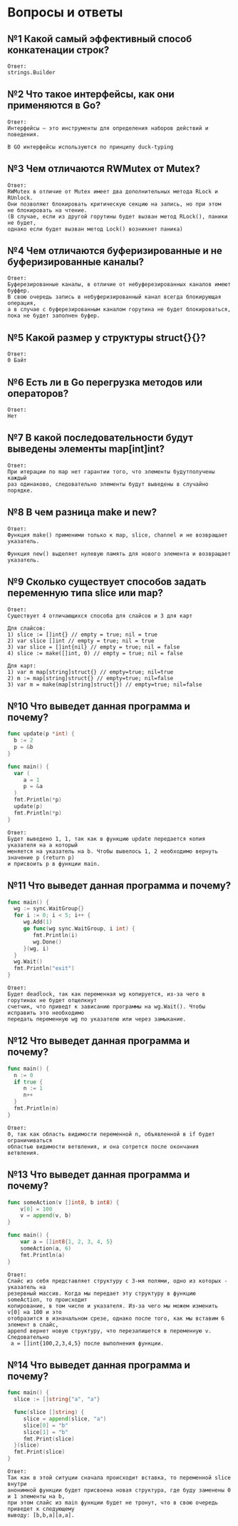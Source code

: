 # Вопросы и ответы


## №1 Какой самый эффективный способ конкатенации строк?
```
Ответ:
strings.Builder
```

## №2 Что такое интерфейсы, как они применяются в Go?
```
Ответ:
Интерфейсы — это инструменты для определения наборов действий и поведения.

В GO интерфейсы используются по принципу duck-typing
```

## №3 Чем отличаются RWMutex от Mutex?
```
Ответ:
RWMutex в отличие от Mutex имеет два дополнительных метода RLock и RUnlock.
Они позволяют блокировать критическую секцию на запись, но при этом
не блокировать на чтение.
(В случае, если из другой горутины будет вызван метод RLock(), паники не будет,
однако если будет вызван метод Lock() возникнет паника)
```

## №4 Чем отличаются буферизированные и не буферизированные каналы?
```
Ответ:
Буферезированные каналы, в отличие от небуферезированных каналов имеют буффер.
В свою очередь запись в небуферизированный канал всегда блокирующая операция,
а в случае с буферезированным каналом горутина не будет блокироваться,
пока не будет заполнен буфер.
```

## №5 Какой размер у структуры struct{}{}?
```
Ответ:
0 Байт
```

## №6 Есть ли в Go перегрузка методов или операторов?
```
Ответ:
Нет
```

## №7 В какой последовательности будут выведены элементы map[int]int?
```
Ответ:
При итерации по map нет гарантии того, что элементы будутполучены каждый
раз одинаково, следовательно элементы будут выведены в случайно порядке.
```

## №8 В чем разница make и new?
```
Ответ:
Функция make() применими только к map, slice, channel и не возвращает указатель.

Функция new() выделяет нулевую память для нового элемента и возвращает
указатель.
```

## №9 Сколько существует способов задать переменную типа slice или map?
```
Ответ:
Существует 4 отличающихся способа для слайсов и 3 для карт

Для слайсов:
1) slice := []int{} // empty = true; nil = true
2) var slice []int // empty = true; nil = true
3) var slice = []int{nil} // empty = true; nil = false
4) slice := make([]int, 0) // empty = true; nil = false

Для карт:
1) var m map[string]struct{} // empty=true; nil=true 
2) m := map[string]struct{} // empty=true; nil=false
3) var m = make(map[string]struct{}) // empty=true; nil=false
```

## №10 Что выведет данная программа и почему?
```GO
func update(p *int) {
  b := 2
  p = &b
}

func main() {
  var (
     a = 1
     p = &a
  )
  fmt.Println(*p)
  update(p)
  fmt.Println(*p)
}
```
```
Ответ:
Будет выведено 1, 1, так как в функцию update передается копия указателя на a который 
меняется на указатель на b. Чтобы вывелось 1, 2 необходимо вернуть значение p (return p)
и присвоить p в функции main.
```

## №11 Что выведет данная программа и почему?
```GO
func main() {
  wg := sync.WaitGroup{}
  for i := 0; i < 5; i++ {
     wg.Add(1)
     go func(wg sync.WaitGroup, i int) {
        fmt.Println(i)
        wg.Done()
     }(wg, i)
  }
  wg.Wait()
  fmt.Println("exit")
}
```
```
Ответ:
Будет deadlock, так как переменная wg копируется, из-за чего в горутинах не будет отщелкнут
счетчик, что приведт к зависанию программы на wg.Wait(). Чтобы исправить это необходимо
передать переменную wg по указателю или через замыкание.
```

## №12 Что выведет данная программа и почему?
```GO
func main() {
  n := 0
  if true {
     n := 1
     n++
  }
  fmt.Println(n)
}
```
```
Ответ:
0, так как область видимости переменной n, объявленной в if будет ограничиваться 
областью видимости ветвления, и она сотрется после окончания ветвления.
```

## №13 Что выведет данная программа и почему?

```GO
func someAction(v []int8, b int8) {
    v[0] = 100
    v = append(v, b)
}

func main() {
    var a = []int8{1, 2, 3, 4, 5}
    someAction(a, 6)
    fmt.Println(a)
}
```
```
Ответ:
Слайс из себя представляет структуру с 3-мя полями, одно из которых - указатель на
резервный массив. Когда мы передает эту структуру в функцию someAction, то происходит
копирование, в том числе и указателя. Из-за чего мы можем изменить v[0] на 100 и это
отобразится в изначальном срезе, однако после того, как мы вставим 6 элемент в слайс,
append вернет новую структуру, что перезапишется в переменную v. Следовательно
 a = []int{100,2,3,4,5} после выполнения функции.
```

## №14 Что выведет данная программа и почему?
```GO
func main() {
  slice := []string{"a", "a"}

  func(slice []string) {
     slice = append(slice, "a")
     slice[0] = "b"
     slice[1] = "b"
     fmt.Print(slice)
  }(slice)
  fmt.Print(slice)
}
```
```
Ответ:
Так как в этой ситуции сначала происходит вставка, то переменной slice внутри
анонимной функции будет присвоена новая структура, где буду заменены 0 и 1 элементы на b,
при этом слайс из main функции будет не тронут, что в свою очередь приведет к следующему
выводу: [b,b,a][a,a]. 
```

